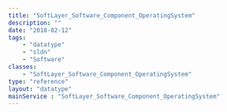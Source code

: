 ```yaml
---
title: "SoftLayer_Software_Component_OperatingSystem"
description: ""
date: "2018-02-12"
tags:
    - "datatype"
    - "sldn"
    - "Software"
classes:
    - "SoftLayer_Software_Component_OperatingSystem"
type: "reference"
layout: "datatype"
mainService : "SoftLayer_Software_Component_OperatingSystem"
---
```

